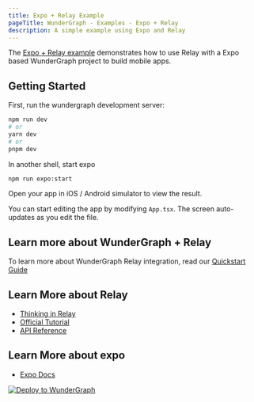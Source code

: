 ```yaml
---
title: Expo + Relay Example
pageTitle: WunderGraph - Examples - Expo + Relay
description: A simple example using Expo and Relay
---
```


The [Expo + Relay example](https://github.com/wundergraph/wundergraph/tree/main/examples/expo-relay) demonstrates how to use Relay with a Expo based WunderGraph project to build mobile apps.

## Getting Started

First, run the wundergraph development server:

```bash
npm run dev
# or
yarn dev
# or
pnpm dev
```

In another shell, start expo

```sh
npm run expo:start
```

Open your app in iOS / Android simulator to view the result.

You can start editing the app by modifying `App.tsx`. The screen auto-updates as you edit the file.

## Learn more about WunderGraph + Relay

To learn more about WunderGraph Relay integration, read our [Quickstart Guide](https://docs.wundergraph.com/docs/getting-started/relay-quickstart)

## Learn More about Relay

- [Thinking in Relay](https://relay.dev/docs/principles-and-architecture/thinking-in-relay/)
- [Official Tutorial](https://relay.dev/docs/tutorial/intro/)
- [API Reference](https://relay.dev/docs/api-reference/relay-environment-provider/)

## Learn More about expo

- [Expo Docs](https://docs.expo.dev/)

[![Deploy to WunderGraph](https://wundergraph.com/button)](https://cloud.wundergraph.com/new/clone?templateName=expo-relay)
